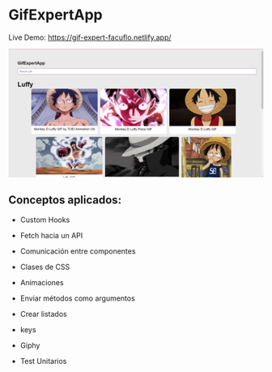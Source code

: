 # GifExpertApp
Live Demo: https://gif-expert-facuflo.netlify.app/

![alt text](https://raw.githubusercontent.com/fdFloresMarquez/react-gif-expert-app/main/img.png)

## Conceptos aplicados:

- Custom Hooks

- Fetch hacia un API

- Comunicación entre componentes

- Clases de CSS

- Animaciones

- Enviar métodos como argumentos

- Crear listados

- keys

- Giphy

- Test Unitarios
